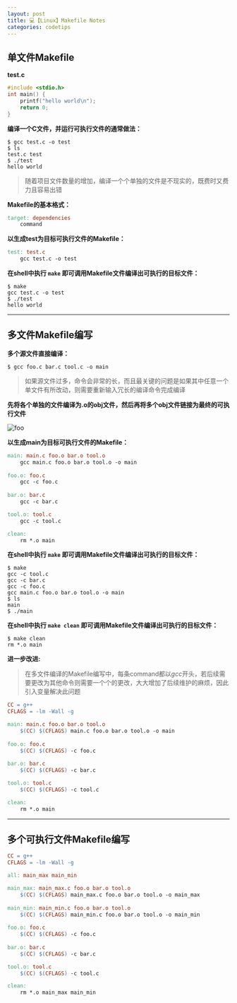 ```yaml
---
layout: post
title: 💻【Linux】Makefile Notes
categories: codetips
---
```


## 单文件Makefile

**test.c**

```c
#include <stdio.h>
int main() {
    printf("hello world\n");
    return 0;
}
```

**编译一个C文件，并运行可执行文件的通常做法：**

```shell
$ gcc test.c -o test
$ ls
test.c test
$ ./test
hello world
```
> 随着项目文件数量的增加，编译一个个单独的文件是不现实的，既费时又费力且容易出错

**Makefile的基本格式：**

```Makefile
target: dependencies
    command
```

**以生成test为目标可执行文件的Makefile：**

```Makefile
test: test.c
    gcc test.c -o test
```

**在shell中执行 `make` 即可调用Makefile文件编译出可执行的目标文件：**

```shell
$ make
gcc test.c -o test
$ ./test
hello world
```
---

## 多文件Makefile编写

**多个源文件直接编译：**

```shell
$ gcc foo.c bar.c tool.c -o main
```
> 如果源文件过多，命令会非常的长，而且最关键的问题是如果其中任意一个单文件有所改动，则需要重新输入冗长的编译命令完成编译

**先将各个单独的文件编译为.o的obj文件，然后再将多个obj文件链接为最终的可执行文件**

![foo](https://pub-1f7966b8d1aa419d8595fea40c064c5c.r2.dev/2025/01/93c0c6b770235556b5fdf04ddbc714e2.png)

**以生成main为目标可执行文件的Makefile：**

```Makefile
main: main.c foo.o bar.o tool.o
    gcc main.c foo.o bar.o tool.o -o main 
    
foo.o: foo.c
    gcc -c foo.c
    
bar.o: bar.c
    gcc -c bar.c

tool.o: tool.c
    gcc -c tool.c

clean:
    rm *.o main
```

**在shell中执行 `make` 即可调用Makefile文件编译出可执行的目标文件：**

```shell
$ make
gcc -c tool.c
gcc -c bar.c
gcc -c foo.c
gcc main.c foo.o bar.o tool.o -o main
$ ls
main
$ ./main
```

**在shell中执行 `make clean` 即可调用Makefile文件编译出可执行的目标文件：**

```shell
$ make clean
rm *.o main
```

**进一步改进:**

> 在多文件编译的Makefile编写中，每条command都以$gcc$开头，若后续需要更改为其他命令则需要一个个的更改，大大增加了后续维护的麻烦，因此引入变量解决此问题

```makefile
CC = g++
CFLAGS = -lm -Wall -g

main: main.c foo.o bar.o tool.o
    $(CC) $(CFLAGS) main.c foo.o bar.o tool.o -o main 
    
foo.o: foo.c
    $(CC) $(CFLAGS) -c foo.c
    
bar.o: bar.c
    $(CC) $(CFLAGS) -c bar.c

tool.o: tool.c
    $(CC) $(CFLAGS) -c tool.c

clean:
    rm *.o main
```

---

## 多个可执行文件Makefile编写

```makefile
CC = g++
CFLAGS = -lm -Wall -g

all: main_max main_min

main_max: main_max.c foo.o bar.o tool.o
    $(CC) $(CFLAGS) main_max.c foo.o bar.o tool.o -o main_max 
    
main_min: main_min.c foo.o bar.o tool.o
    $(CC) $(CFLAGS) main_min.c foo.o bar.o tool.o -o main_min 
    
foo.o: foo.c
    $(CC) $(CFLAGS) -c foo.c
    
bar.o: bar.c
    $(CC) $(CFLAGS) -c bar.c

tool.o: tool.c
    $(CC) $(CFLAGS) -c tool.c

clean:
    rm *.o main_max main_min
```